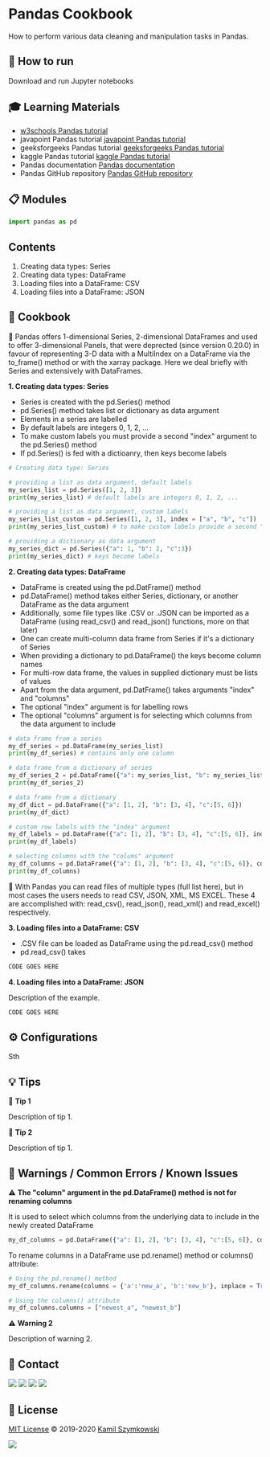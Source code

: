 
# Pandas Cookbook
How to perform various data cleaning and manipulation tasks in Pandas.

## 🚀 How to run
Download and run Jupyter notebooks

## 🎓 Learning Materials
* [w3schools Pandas tutorial](https://www.w3schools.com/python/pandas/default.asp)
* javapoint Pandas tutorial [javapoint Pandas tutorial](https://www.javatpoint.com/python-pandas)
* geeksforgeeks Pandas tutorial [geeksforgeeks Pandas tutorial](https://www.geeksforgeeks.org/pandas-tutorial/?ref=lbp)
* kaggle Pandas tutorial [kaggle Pandas tutorial](https://www.kaggle.com/learn/pandas)
* Pandas documentation [Pandas documentation](https://pandas.pydata.org/getting_started.html)
* Pandas GitHub repository [Pandas GitHub repository](https://github.com/pandas-dev/pandas)

## 📋 Modules
```python
import pandas as pd
```

## Contents
1. Creating data types: Series
2. Creating data types: DataFrame
3. Loading files into a DataFrame: CSV
4. Loading files into a DataFrame: JSON

## 📝 Cookbook

🐼 Pandas offers 1-dimensional Series, 2-dimensional DataFrames and used to offer 3-dimensional Panels, that were deprected (since version 0.20.0) in favour of representing 3-D data with a MultiIndex on a DataFrame via the to_frame() method or with the xarray package. Here we deal briefly with Series and extensively with DataFrames.

**1. Creating data types: Series**

* Series is created with the pd.Series() method
* pd.Series() method takes list or dictionary as data argument
* Elements in a series are labelled
* By default labels are integers 0, 1, 2, ...
* To make custom labels you must provide a second "index" argument to the pd.Series() method
* If pd.Series() is fed with a dictioanry, then keys become labels

```python
# Creating data type: Series

# providing a list as data argument, default labels
my_series_list = pd.Series([1, 2, 3])
print(my_series_list) # default labels are integers 0, 1, 2, ...

# providing a list as data argument, custom labels
my_series_list_custom = pd.Series([1, 2, 3], index = ["a", "b", "c"])
print(my_series_list_custom) # to make custom labels provide a second "index argument"

# providing a dictionary as data argument
my_series_dict = pd.Series({"a": 1, "b": 2, "c":3})
print(my_series_dict) # keys become labels
```

**2. Creating data types: DataFrame**

* DataFrame is created using the pd.DatFrame() method
* pd.DataFrame() method takes either Series, dictionary, or another DataFrame as the data argument
* Additionally, some file types like .CSV or .JSON can be imported as a DataFrame (using read_csv() and read_json() functions, more on that later)
* One can create multi-column data frame from Series if it's a dictionary of Series
* When providing a dictionary to pd.DataFrame() the keys become column names
* For multi-row data frame, the values in supplied dictionary must be lists of values
* Apart from the data argument, pd.DatFrame() takes arguments "index" and "columns"
* The optional "index" argument is for labelling rows
* The optional "columns" argument is for selecting which columns from the data argument to include

```python
# data frame from a series
my_df_series = pd.DataFrame(my_series_list)
print(my_df_series) # contains only one column

# data frame from a dictionary of series
my_df_series_2 = pd.DataFrame({"a": my_series_list, "b": my_series_list})
print(my_df_series_2)

# data frame from a dictionary
my_df_dict = pd.DataFrame({"a": [1, 2], "b": [3, 4], "c":[5, 6]})
print(my_df_dict)

# custom row labels with the "index" argument
my_df_labels = pd.DataFrame({"a": [1, 2], "b": [3, 4], "c":[5, 6]}, index = ["first_row", "second_row"])
print(my_df_labels)

# selecting columns with the "colums" argument
my_df_columns = pd.DataFrame({"a": [1, 2], "b": [3, 4], "c":[5, 6]}, columns = ["a", "b"])
print(my_df_columns)
```

🐼 With Pandas you can read files of multiple types (full list here), but in most cases the users needs to read CSV, JSON, XML, MS EXCEL. These 4 are accomplished with: read_csv(), read_json(), read_xml() and read_excel() respectively.

**3. Loading files into a DataFrame: CSV**

* .CSV file can be loaded as DataFrame using the pd.read_csv() method
* pd.read_csv() takes 

```python
CODE GOES HERE
```

**4. Loading files into a DataFrame: JSON**

Description of the example.

```python
CODE GOES HERE
```

## ⚙ Configurations
Sth

## 💡 Tips
💭 **Tip 1**

Description of tip 1.

💭 **Tip 2**

Description of tip 1.

## 🚧 Warnings / Common Errors / Known Issues

⚠️ **The "column" argument in the pd.DataFrame() method is not for renaming columns**

It is used to select which columns from the underlying data to include in the newly created DataFrame

```python
my_df_columns = pd.DataFrame({"a": [1, 2], "b": [3, 4], "c":[5, 6]}, columns = ["a", "b"])
```

To rename columns in a DataFrame use pd.rename() method or columns() attribute:

```python
# Using the pd.rename() method
my_df_columns.rename(columns = {'a':'new_a', 'b':'new_b'}, inplace = True)

# Using the columns() attribute
my_df_columns.columns = ["newest_a", "newest_b"]

```

⚠️ **Warning 2**

Description of warning 2.



## 📧 Contact
[![](https://img.shields.io/twitter/url?label=/SzymkowskiDev&style=social&url=https%3A%2F%2Ftwitter.com%2FSzymkowskiDev)](https://twitter.com/SzymkowskiDev) [![](https://img.shields.io/twitter/url?label=/kamil-szymkowski/&logo=linkedin&logoColor=%230077B5&style=social&url=https%3A%2F%2Fwww.linkedin.com%2Fin%2Fkamil-szymkowski%2F)](https://www.linkedin.com/in/kamil-szymkowski/) [![](https://img.shields.io/twitter/url?label=@szymkowskidev&logo=medium&logoColor=%23292929&style=social&url=https%3A%2F%2Fmedium.com%2F%40szymkowskidev)](https://medium.com/@szymkowskidev) [![](https://img.shields.io/twitter/url?label=/SzymkowskiDev&logo=github&logoColor=%23292929&style=social&url=https%3A%2F%2Fgithub.com%2FSzymkowskiDev)](https://github.com/SzymkowskiDev)

## 📄 License
[MIT License](https://choosealicense.com/licenses/mit/) ©️ 2019-2020 [Kamil Szymkowski](https://github.com/SzymkowskiDev "Get in touch!")

[![](https://img.shields.io/badge/license-MIT-green?style=plastic)](https://choosealicense.com/licenses/mit/)





